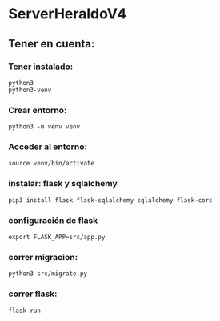 # ServerHeraldoV4

## Tener en cuenta:

### Tener instalado:
	python3
	python3-venv

### Crear entorno:
    python3 -m venv venv

### Acceder al entorno:
    source venv/bin/activate

### instalar: flask y sqlalchemy
    pip3 install flask flask-sqlalchemy sqlalchemy flask-cors

### configuración de flask
    export FLASK_APP=src/app.py

### correr migracion:
    python3 src/migrate.py

### correr flask:
    flask run
